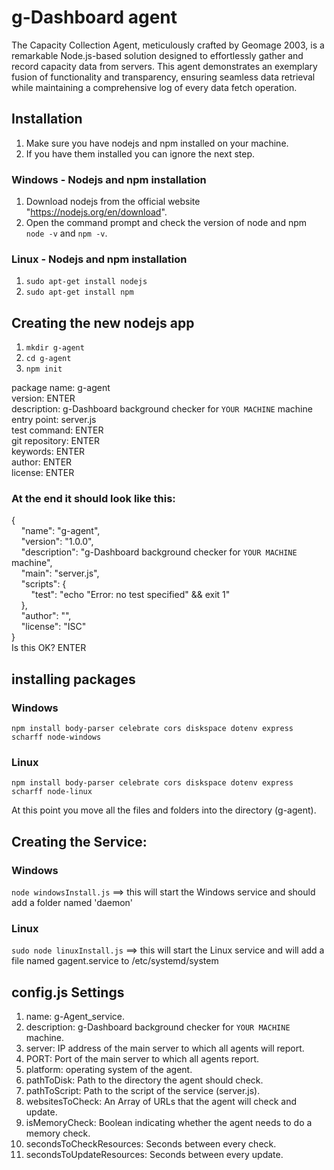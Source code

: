 # g-Dashboard agent
The Capacity Collection Agent, meticulously crafted by Geomage 2003, is a remarkable Node.js-based solution designed to effortlessly gather and record capacity data from servers. This agent demonstrates an exemplary fusion of functionality and transparency, ensuring seamless data retrieval while maintaining a comprehensive log of every data fetch operation.

## Installation
1) Make sure you have nodejs and npm installed on your machine.
2) If you have them installed you can ignore the next step.

### Windows - Nodejs and npm installation
1) Download nodejs from the official website "https://nodejs.org/en/download".
2) Open the command prompt and check the version of node and npm `node -v` and `npm -v`.
### Linux - Nodejs and npm installation
1) `sudo apt-get install nodejs`
2) `sudo apt-get install npm`

## Creating the new nodejs app
1) `mkdir g-agent`
2) `cd g-agent`
3) `npm init`

package name: g-agent </br>
version: ENTER </br>
description: g-Dashboard background checker for `YOUR MACHINE` machine </br>
entry point: server.js </br>
test command: ENTER </br>
git repository: ENTER </br>
keywords: ENTER </br>
author: ENTER </br>
license: ENTER </br>

### At the end it should look like this:
{</br>
&nbsp;&nbsp;&nbsp;&nbsp;"name": "g-agent",</br>
&nbsp;&nbsp;&nbsp;&nbsp;"version": "1.0.0",</br>
&nbsp;&nbsp;&nbsp;&nbsp;"description": "g-Dashboard background checker for `YOUR MACHINE` machine",</br>
&nbsp;&nbsp;&nbsp;&nbsp;"main": "server.js",</br>
&nbsp;&nbsp;&nbsp;&nbsp;"scripts": {</br>
&nbsp;&nbsp;&nbsp;&nbsp;&nbsp;&nbsp;&nbsp;&nbsp;"test": "echo \"Error: no test specified\" && exit 1"</br>
&nbsp;&nbsp;&nbsp;&nbsp;},</br>
&nbsp;&nbsp;&nbsp;&nbsp;"author": "",</br>
&nbsp;&nbsp;&nbsp;&nbsp;"license": "ISC"</br>
}</br>
Is this OK? ENTER

## installing packages
### Windows
`npm install body-parser celebrate cors diskspace dotenv express scharff node-windows`
### Linux
`npm install body-parser celebrate cors diskspace dotenv express scharff node-linux`

At this point you move all the files and folders into the directory (g-agent).

## Creating the Service:
### Windows
`node windowsInstall.js` ==> this will start the Windows service and should add a folder named 'daemon'
### Linux
`sudo node linuxInstall.js` ==> this will start the Linux service and will add a file named gagent.service to /etc/systemd/system

## config.js Settings
 1) name: g-Agent_service.
 2) description: g-Dashboard background checker for `YOUR MACHINE` machine. 
 3) server: IP address of the main server to which all agents will report.
 4) PORT: Port of the main server to which all agents report.
 5) platform: operating system of the agent.
 6) pathToDisk: Path to the directory the agent should check.
 7) pathToScript: Path to the script of the service (server.js).
 8) websitesToCheck: An Array of URLs that the agent will check and update.
 9) isMemoryCheck: Boolean indicating whether the agent needs to do a memory check.
10) secondsToCheckResources: Seconds between every check.
11) secondsToUpdateResources: Seconds between every update.
